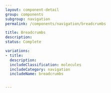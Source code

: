 ```yaml
---
layout: component-detail
group: components
subgroup: navigation
permalink: /components/navigation/breadcrumbs

title: Breadcrumbs
description:
status: Complete

variations:
- title:
  description:
  includeClassification: molecules
  includeCategory: navigation
  includeName: breadcrumbs


---
```

